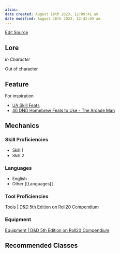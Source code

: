 ```yaml
---
alias: 
date created: August 16th 2023, 12:09:41 am
date modified: August 16th 2023, 12:42:09 am
---
```

[Edit Source](https://github.com/bradhaas/TheCompendium-v2/blob/main/Custom%20Backgrounds/General%20Homebrew%20Template.md)
## Lore
*In Character*

Out of character
## Feature
For inspiration
- [UA Skill Feats](https://media.wizards.com/2017/dnd/downloads/UA-SkillFeats.pdf)
- [40 DND Homebrew Feats to Use - The Arcade Man](https://thearcademan.net/dnd-homebrew-feats/)
## Mechanics
### Skill Proficiencies
- Skill 1
- Skill 2
### Languages
- English
- Other [[Languages]]
### Tool Proficiencies
[Tools | D&D 5th Edition on Roll20 Compendium](https://roll20.net/compendium/dnd5e/Tools#content)

### Equipment
[Equipment | D&D 5th Edition on Roll20 Compendium](https://roll20.net/compendium/dnd5e/Equipment#content)
## Recommended Classes
